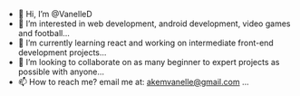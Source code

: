 - 👋 Hi, I’m @VanelleD
- 👀 I’m interested in web development, android development, video games and football...
- 🌱 I’m currently learning react and working on intermediate front-end development projects...
- 💞️ I’m looking to collaborate on as many beginner to expert projects as possible with anyone...
- 📫 How to reach me? email me at: akemvanelle@gmail.com ...

<!---
VanelleD/VanelleD is a ✨ special ✨ repository because its `README.md` (this file) appears on your GitHub profile.
You can click the Preview link to take a look at your changes.
--->
